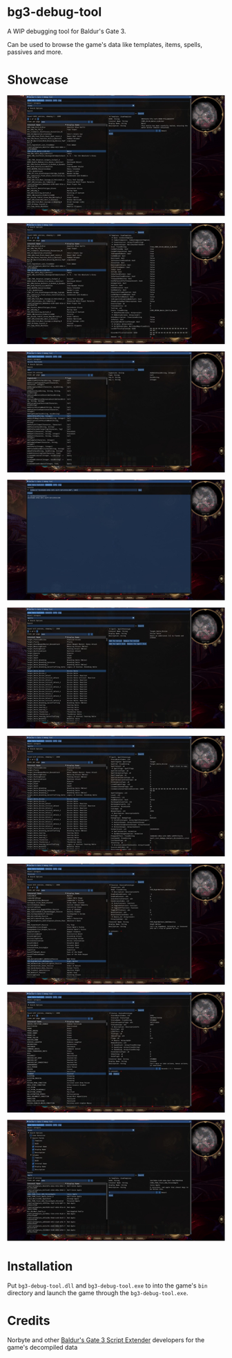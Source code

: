 # bg3-debug-tool

A WIP debugging tool for Baldur's Gate 3.

Can be used to browse the game's data like templates, items, spells, passives
and more.

# Showcase

![items-1](media/items-1.jpg)

![items-2](media/items-2.jpg)

![osiris-functions](media/osiris-functions.jpg)

![console](media/console.jpg)

![spells-1](media/spells-1.jpg)

![spells-2](media/spells-2.jpg)

![passives](media/passives.jpg)

![statuses](media/statuses.jpg)

![items-3](media/items-3.jpg)

# Installation

Put `bg3-debug-tool.dll` and `bg3-debug-tool.exe` to into the game's `bin`
directory and launch the game through the `bg3-debug-tool.exe`.

# Credits

Norbyte and other [Baldur's Gate 3 Script Extender](https://github.com/Norbyte/bg3se) developers
for the game's decompiled data
